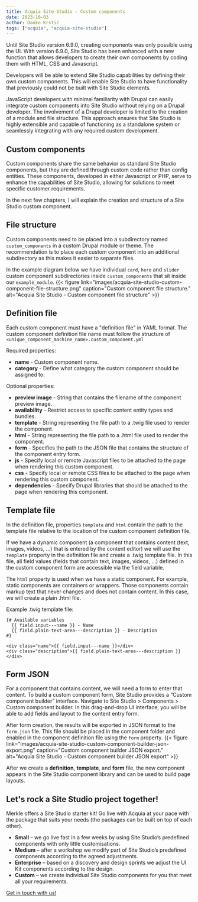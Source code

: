 ```yaml
---
title: Acquia Site Studio - Custom components
date: 2023-10-03
author: Danko Krstić
tags: ["acquia", "acquia-site-studio"]
---
```


Until Site Studio version 6.9.0, creating components was only possible using the UI. With version 6.9.0, Site Studio has been enhanced with a new function that allows developers to create their own components by coding them with HTML, CSS and Javascript.

Developers will be able to extend Site Studio capabilities by defining their own custom components. This will enable Site Studio to have functionality that previously could not be built with Site Studio elements.

JavaScript developers with minimal familiarity with Drupal can easily integrate custom components into Site Studio without relying on a Drupal developer. The involvement of a Drupal developer is limited to the creation of a module and file structure. This approach ensures that Site Studio is highly extensible and capable of functioning as a standalone system or seamlessly integrating with any required custom development.

## Custom components
Custom components share the same behavior as standard Site Studio components, but they are defined through custom code rather than config entities. These components, developed in either Javascript or PHP, serve to enhance the capabilities of Site Studio, allowing for solutions to meet specific customer requirements.

In the next few chapters, I will explain the creation and structure of a Site Studio custom component.

## File structure
Custom components need to be placed into a subdirectory named `custom_components` in a custom Drupal module or theme. The recommendation is to place each custom component into an additional subdirectory as this makes it easier to separate files.

In the example diagram below we have individual `card`, `hero` and `slider` custom component subdirectories inside `custom_components` that sit inside our `example_module`.
{{< figure link="images/acquia-site-studio-custom-component-file-structure.png" caption="Custom component file structure." alt="Acquia Site Studio - Custom component file structure" >}}

## Definition file
Each custom component must have a "definition file" in YAML format. The custom component definition file name must follow the structure of `<unique_component_machine_name>.custom_component.yml`

Required properties:
* **name** - Custom component name.
* **category** - Define what category the custom component should be assigned to.

Optional properties:
* **preview image** - String that contains the filename of the component preview image.
* **availability** - Restrict access to specific content entity types and bundles.
* **template** - String representing the file path to a .twig file used to render the component.
* **html** - String representing the file path to a .html file used to render the component.
* **form** - Specifies the path to the JSON file that contains the structure of the component entry form.
* **js** - Specify local or remote Javascript files to be attached to the page when rendering this custom component.
* **css** - Specify local or remote CSS files to be attached to the page when rendering this custom component.
* **dependencies** - Specify Drupal libraries that should be attached to the page when rendering this component.

## Template file
In the definition file, properties `template` and `html` contain the path to the template file relative to the location of the custom component definition file.

If we have a dynamic component (a component that contains content (text, images, videos, …) that is entered by the content editor) we will use the `template` property in the definition file and create a .twig template file. In this file, all field values (fields that contain text, images, videos, ...) defined in the custom component form are accessible via the field variable.

The `html` property is used when we have a static component. For example, static components are containers or wrappers. Those components contain markup text that never changes and does not contain content. In this case, we will create a plain .html file.

Example .twig template file:
```
{# Available variables
  {{ field.input---name }} - Name
  {{ field.plain-text-area---description }} - Description
#}
 
<div class="name">{{ field.input---name }}</div>
<div class="description">{{ field.plain-text-area---description }}</div>
```

## Form JSON
For a component that contains content, we will need a form to enter that content. To build a custom component form, Site Studio provides a “Custom component builder” interface. Navigate to Site Studio > Components > Custom component builder.
In this drag-and-drop UI interface, you will be able to add fields and layout to the content entry form.

After form creation, the results will be exported in JSON format to the `form.json` file. This file should be placed in the component folder and enabled in the component definition file using the `form` property.
{{< figure link="images/acquia-site-studio-custom-component-builder-json-export.png" caption="Custom component builder JSON export." alt="Acquia Site Studio - Custom component builder JSON export" >}}

After we create a **definition**, **template**, and **form** file, the new component appears in the Site Studio component library and can be used to build page layouts.

## Let's rock a Site Studio project together!
Merkle offers a Site Studio starter kit! Go live with Acquia at your pace with the package that suits your needs (the packages can be built on top of each other).
* **Small** – we go live fast in a few weeks by using Site Studio’s predefined components with only little customisations.
* **Medium** – after a workshop we modify part of Site Studio’s predefined components according to the agreed adjustments.
* **Enterprise** – based on a discovery and design sprints we adjust the UI Kit components according to the design.
* **Custom** – we create individual Site Studio components for you that meet all your requirements.

[Get in touch with us!](https://www.merkle.com/dach/en/contact)
